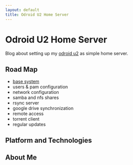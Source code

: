 ```yaml
---
layout: default
title: Odroid U2 Home Server
---
```


Odroid U2 Home Server
====================

Blog about setting up my [odroid u2][] as simple home server.

Road Map
--------

* [base system](posts/bootstrapping-base-system.html)
* users & pam configuration
* network configuration
* samba and nfs shares
* rsync server
* google drive synchronization
* remote access
* torrent client
* regular updates

Platform and Technologies
-------------------------

About Me
--------

[odroid u2]: <http://hardkernel.com/main/products/prdt_info.php?g_code=G135341370451>
